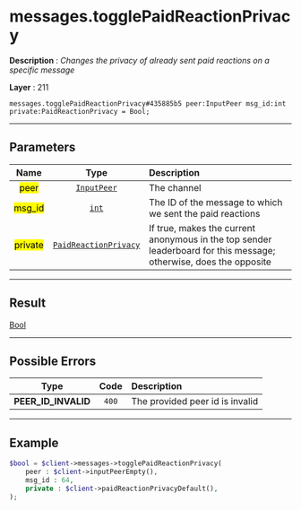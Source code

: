 # messages.togglePaidReactionPrivacy

**Description** : *Changes the privacy of already sent paid reactions on a specific message*

**Layer** : 211

```tl
messages.togglePaidReactionPrivacy#435885b5 peer:InputPeer msg_id:int private:PaidReactionPrivacy = Bool;
```

---

## Parameters

| Name | Type | Description |
| :---: | :---: | :--- |
| <mark>peer</mark> | [`InputPeer`](type/InputPeer) | The channel |
| <mark>msg_id</mark> | [`int`](type/int) | The ID of the message to which we sent the paid reactions |
| <mark>private</mark> | [`PaidReactionPrivacy`](type/PaidReactionPrivacy) | If true, makes the current anonymous in the top sender leaderboard for this message; otherwise, does the opposite |

---

## Result

[Bool](type/Bool)

---

## Possible Errors

| Type | Code | Description |
| :---: | :---: | :--- |
| **PEER_ID_INVALID** | `400` | The provided peer id is invalid |

---

## Example

```php
$bool = $client->messages->togglePaidReactionPrivacy(
	peer : $client->inputPeerEmpty(),
	msg_id : 64,
	private : $client->paidReactionPrivacyDefault(),
);
```